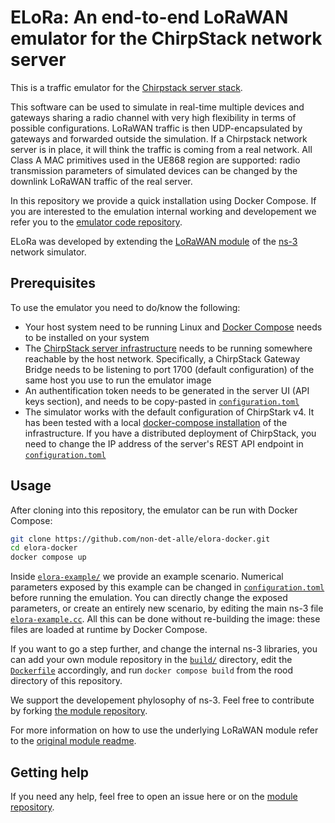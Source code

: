 # ELoRa: An end-to-end LoRaWAN emulator for the ChirpStack network server #

This is a traffic emulator for the [Chirpstack server stack](https://www.chirpstack.io/ "ChirpStack, open-source LoRaWAN® Network Server"). 

This software can be used to simulate in real-time multiple devices and gateways sharing a radio channel with very high flexibility in terms of possible configurations. LoRaWAN traffic is then UDP-encapsulated by gateways and forwarded outside the simulation. If a Chirpstack network server is in place, it will think the traffic is coming from a real network. All Class A MAC primitives used in the UE868 region are supported: radio transmission parameters of simulated devices can be changed by the downlink LoRaWAN traffic of the real server. 

In this repository we provide a quick installation using Docker Compose. If you are interested to the emulation internal working and developement we refer you to the [emulator code repository](https://github.com/non-det-alle/lorawan). 

ELoRa was developed by extending the [LoRaWAN module](https://github.com/signetlabdei/lorawan "LoRaWAN ns-3 module") of the [ns-3](https://gitlab.com/nsnam/ns-3-dev "The Network Simulator, Version 3") network simulator.

## Prerequisites ##

To use the emulator you need to do/know the following:

* Your host system need to be running Linux and [Docker Compose](https://docs.docker.com/compose/) needs to be installed on your system
* The [ChirpStack server infrastructure](https://www.chirpstack.io/docs/architecture.html) needs to be running somewhere reachable by the host network. Specifically, a ChirpStack Gateway Bridge needs to be listening to port 1700 (default configuration) of the same host you use to run the emulator image
* An authentification token needs to be generated in the server UI (API keys section), and needs to be copy-pasted in [`configuration.toml`](/configuration.toml)
* The simulator works with the default configuration of ChirpStark v4. It has been tested with a local [docker-compose installation](https://www.chirpstack.io/docs/getting-started/docker.html "Chirpstack docs: Quickstart Docker Compose") of the infrastructure. If you have a distributed deployment of ChirpStack, you need to change the IP address of the server's REST API endpoint in [`configuration.toml`](/configuration.toml)

## Usage ##

After cloning into this repository, the emulator can be run with Docker Compose:

```sh
git clone https://github.com/non-det-alle/elora-docker.git
cd elora-docker
docker compose up
```

Inside [`elora-example/`](/elora-example/) we provide an example scenario. Numerical parameters exposed by this example can be changed in [`configuration.toml`](/configuration.toml) before running the emulation. You can directly change the exposed parameters, or create an entirely new scenario, by editing the main ns-3 file [`elora-example.cc`](/elora-example/elora-example.cc). All this can be done without re-building the image: these files are loaded at runtime by Docker Compose.

If you want to go a step further, and change the internal ns-3 libraries, you can add your own module repository in the [`build/`](/build/) directory, edit the [`Dockerfile`](/build/Dockerfile) accordingly, and run `docker compose build` from the rood directory of this repository.

We support the developement phylosophy of ns-3. Feel free to contribute by forking [the module repository](https://github.com/non-det-alle/lorawan.git).

For more information on how to use the underlying LoRaWAN module refer to the [original module readme](https://github.com/signetlabdei/lorawan/blob/e8f7a21044418e92759d5c7c4bcab147cdaf05b3/README.md "LoRaWAN ns-3 module README").

## Getting help ##

If you need any help, feel free to open an issue here or on the [module repository](https://github.com/non-det-alle/lorawan.git).
